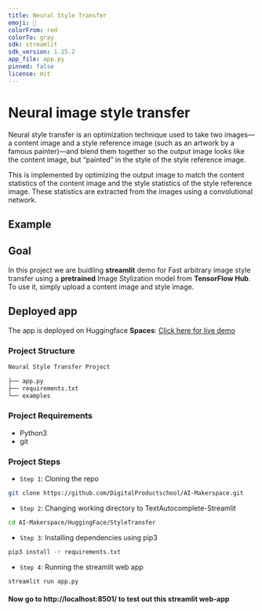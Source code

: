 ```yaml
---
title: Neural Style Transfer
emoji: 🦀
colorFrom: red
colorTo: gray
sdk: streamlit
sdk_version: 1.15.2
app_file: app.py
pinned: false
license: mit
---
```


# Neural image style transfer

Neural style transfer is an optimization technique used to take two images—a content image and a style reference image (such as an artwork by a famous painter)—and blend them together so the output image looks like the content image, but “painted” in the style of the style reference image.

This is implemented by optimizing the output image to match the content statistics of the content image and the style statistics of the style reference image. These statistics are extracted from the images using a convolutional network.

## Example

## Goal

In this project we are buidling **streamlit** demo for Fast arbitrary image style transfer using a **pretrained** Image Stylization model from **TensorFlow Hub**. To use it, simply upload a content image and style image.

## Deployed app

The app is deployed on Huggingface **Spaces**: [Click here for live demo](https://huggingface.co/spaces/SudhanshuBlaze/neural-style-transfer-streamlit)

### Project Structure

```bash
Neural Style Transfer Project

├── app.py
├── requirements.txt
└── examples
```

### Project Requirements

- Python3
- git

### Project Steps

- `Step 1`: Cloning the repo

```bash
git clone https://github.com/DigitalProductschool/AI-Makerspace.git
```

- `Step 2`: Changing working directory to TextAutocomplete-Streamlit

```bash
cd AI-Makerspace/HuggingFace/StyleTransfer
```

- `Step 3`: Installing dependencies using pip3

```bash
pip3 install -r requirements.txt
```

- `Step 4`: Running the streamlit web app

```bash
streamlit run app.py
```

#### Now go to http://localhost:8501/ to test out this streamlit web-app
